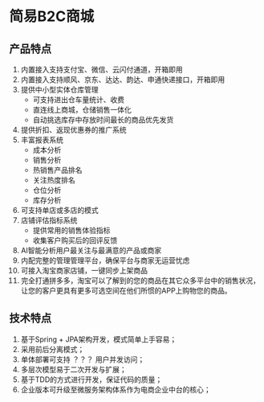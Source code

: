 # 简易B2C商城

## 产品特点

1. 内置接入支持支付宝、微信、云闪付通道，开箱即用
2. 内置接入支持顺风、京东、达达、韵达、申通快递接口，开箱即用
3. 提供中小型实体仓库管理
    - 可支持进出仓车量统计、收费
    - 直连线上商城，仓储销售一体化
    - 自动挑选库存中存放时间最长的商品优先发货
4. 提供折扣、返现优惠券的推广系统
5. 丰富报表系统
    - 成本分析
    - 销售分析
    - 热销售产品排名
    - 关注热度排名
    - 仓位分析
    - 库存分析
6. 可支持单店或多店的模式
7. 店铺评估指标系统
    - 提供常用的销售体验指标
    - 收集客户购买后的回评反馈
8. AI智能分析用户最关注与最满意的产品或商家
9. 内配完整的管理管理平台，确保平台与商家无运营忧虑
10. 可接入淘宝商家店铺，一键同步上架商品
11. 完全打通拼多多，淘宝可以了解到的您的商品在其它众多平台中的销售状况，让您的客户更具有更多可选空间在他们所惯的APP上购物您的商品。

## 技术特点

1. 基于Spring + JPA架构开发，模式简单上手容易；
2. 采用前后分离模式；
3. 单体部署可支持 ？？？ 用户并发访问；
4. 多层次模型易于二次开发与扩展；
5. 基于TDD的方式进行开发，保证代码的质量；
6. 企业版本可升级至微服务架构体系作为电商企业中台的核心；
